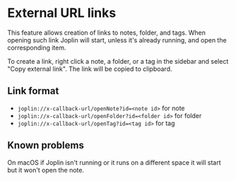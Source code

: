 # External URL links

This feature allows creation of links to notes, folder, and tags. When opening such link Joplin will start, unless it's already running, and open the corresponding item.

To create a link, right click a note, a folder, or a tag in the sidebar and select "Copy external link". The link will be copied to clipboard.

## Link format

* `joplin://x-callback-url/openNote?id=<note id>` for note
* `joplin://x-callback-url/openFolder?id=<folder id>` for folder
* `joplin://x-callback-url/openTag?id=<tag id>` for tag

## Known problems

On macOS if Joplin isn't running or it runs on a different space it will start but it won't open the note.
